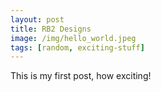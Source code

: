 ```yaml
---
layout: post
title: RB2 Designs
image: /img/hello_world.jpeg
tags: [random, exciting-stuff]
---
```


This is my first post, how exciting!
